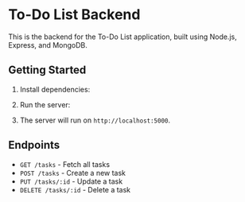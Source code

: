# To-Do List Backend

This is the backend for the To-Do List application, built using Node.js, Express, and MongoDB.

## Getting Started

1. Install dependencies:

2. Run the server:

3. The server will run on `http://localhost:5000`.

## Endpoints

- `GET /tasks` - Fetch all tasks
- `POST /tasks` - Create a new task
- `PUT /tasks/:id` - Update a task
- `DELETE /tasks/:id` - Delete a task
